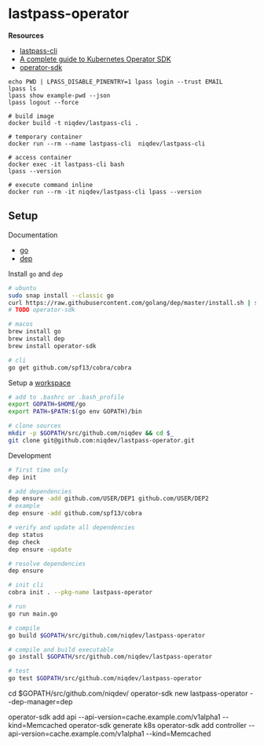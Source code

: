 # lastpass-operator

**Resources**

* [lastpass-cli](https://github.com/lastpass/lastpass-cli)
* [A complete guide to Kubernetes Operator SDK](https://banzaicloud.com/blog/operator-sdk)
* [operator-sdk](https://github.com/operator-framework/operator-sdk)

```
echo PWD | LPASS_DISABLE_PINENTRY=1 lpass login --trust EMAIL
lpass ls
lpass show example-pwd --json
lpass logout --force
```

```
# build image
docker build -t niqdev/lastpass-cli .

# temporary container
docker run --rm --name lastpass-cli  niqdev/lastpass-cli

# access container
docker exec -it lastpass-cli bash
lpass --version

# execute command inline
docker run --rm -it niqdev/lastpass-cli lpass --version
```

## Setup

Documentation
* [go](https://golang.org/doc)
* [dep](https://golang.github.io/dep/docs/introduction.html)

Install `go` and `dep`
```bash
# ubuntu
sudo snap install --classic go
curl https://raw.githubusercontent.com/golang/dep/master/install.sh | sh
# TODO operator-sdk

# macos
brew install go
brew install dep
brew install operator-sdk

# cli
go get github.com/spf13/cobra/cobra
```

Setup a [workspace](https://golang.org/doc/code.html#Workspaces)
```bash
# add to .bashrc or .bash_profile
export GOPATH=$HOME/go
export PATH=$PATH:$(go env GOPATH)/bin

# clone sources
mkdir -p $GOPATH/src/github.com/niqdev && cd $_
git clone git@github.com:niqdev/lastpass-operator.git
```

Development
```bash
# first time only
dep init

# add dependencies
dep ensure -add github.com/USER/DEP1 github.com/USER/DEP2
# example
dep ensure -add github.com/spf13/cobra

# verify and update all dependencies
dep status
dep check
dep ensure -update

# resolve dependencies
dep ensure

# init cli
cobra init . --pkg-name lastpass-operator

# run
go run main.go

# compile
go build $GOPATH/src/github.com/niqdev/lastpass-operator

# compile and build executable
go install $GOPATH/src/github.com/niqdev/lastpass-operator

# test
go test $GOPATH/src/github.com/niqdev/lastpass-operator
```

cd $GOPATH/src/github.com/niqdev/
operator-sdk new lastpass-operator --dep-manager=dep

operator-sdk add api --api-version=cache.example.com/v1alpha1 --kind=Memcached
operator-sdk generate k8s
operator-sdk add controller --api-version=cache.example.com/v1alpha1 --kind=Memcached
